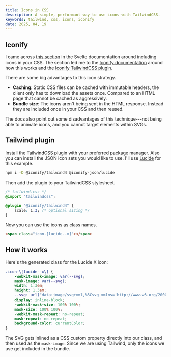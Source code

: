 ```yaml
---
title: Icons in CSS
description: A simple, performant way to use icons with TailwindCSS.
keywords: tailwind, css, icons, iconify
date: 2025, 04, 19
---
```


## Iconify

I came across [this section](https://svelte.dev/docs/kit/icons#CSS) in the Svelte documentation around including icons in your CSS. The section led me to the [Iconify documentation](https://iconify.design/docs/usage/css/) around how this works and the [Iconify TailwindCSS plugin](https://iconify.design/docs/usage/css/tailwind/tailwind4/).

There are some big advantages to this icon strategy.

- **Caching**: Static CSS files can be cached with immutable headers, the client only has to download the assets once. Compared to an HTML page that cannot be cached as aggressively.
- **Bundle size**: The icons aren't being sent in the HTML response. Instead they are included once in your CSS and then reused.

The docs also point out some disadvantages of this technique---not being able to animate icons, and you cannot target elements within SVGs.

## Tailwind plugin

Install the TailwindCSS plugin with your preferred package manager. Also you can install the JSON icon sets you would like to use. I'll use [Lucide](https://lucide.dev/) for this example.

```bash
npm i -D @iconify/tailwind4 @iconify-json/lucide
```

Then add the plugin to your TailwindCSS stylesheet.

```css {4-6}
/* tailwind.css */
@import "tailwindcss";

@plugin "@iconify/tailwind4" {
	scale: 1.3; /* optional sizing */
}
```

Now you can use the icons as class names.

```html
<span class="icon-[lucide--x]"></span>
```

## How it works

Here's the generated class for the Lucide X icon:

```css {6}
.icon-\[lucide--x\] {
	-webkit-mask-image: var(--svg);
	mask-image: var(--svg);
	width: 1.3em;
	height: 1.3em;
	--svg: url("data:image/svg+xml,%3Csvg xmlns='http://www.w3.org/2000/svg' viewBox='0 0 24 24' width='24' height='24'%3E%3Cpath fill='none' stroke='black' stroke-linecap='round' stroke-linejoin='round' stroke-width='2' d='M18 6L6 18M6 6l12 12'/%3E%3C/svg%3E");
	display: inline-block;
	-webkit-mask-size: 100% 100%;
	mask-size: 100% 100%;
	-webkit-mask-repeat: no-repeat;
	mask-repeat: no-repeat;
	background-color: currentColor;
}
```

The SVG gets inlined as a CSS custom property directly into our class, and then used as the `mask-image`. Since we are using Tailwind, only the icons we use get included in the bundle.
